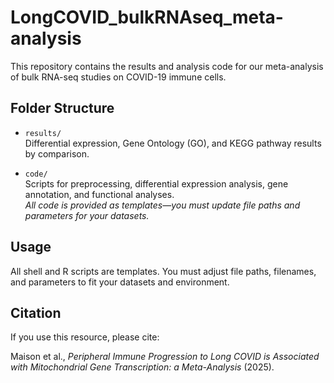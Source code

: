 # LongCOVID_bulkRNAseq_meta-analysis

This repository contains the results and analysis code for our meta-analysis of bulk RNA-seq studies on COVID-19 immune cells.

## Folder Structure

- `results/`  
  Differential expression, Gene Ontology (GO), and KEGG pathway results by comparison.

- `code/`  
  Scripts for preprocessing, differential expression analysis, gene annotation, and functional analyses.  
  *All code is provided as templates—you must update file paths and parameters for your datasets.*

## Usage

All shell and R scripts are templates. You must adjust file paths, filenames, and parameters to fit your datasets and environment.

## Citation

If you use this resource, please cite:

Maison et al., *Peripheral Immune Progression to Long COVID is Associated with Mitochondrial Gene Transcription: a Meta-Analysis* (2025).
